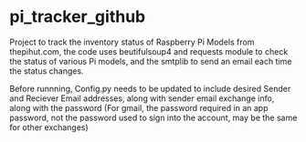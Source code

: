 # pi_tracker_github

Project to track the inventory status of Raspberry Pi Models from thepihut.com,
the code uses beutifulsoup4 and requests module to check the status of various Pi models,
and the smtplib to send an email each time the status changes.

Before runnning, Config.py needs to be updated to include desired Sender and Reciever Email addresses,
along with sender email exchange info, along with the password 
(For gmail, the password required in an app password, not the password used to sign into the account, may be the same for other exchanges)

